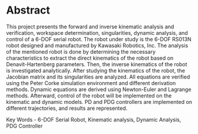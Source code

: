 # Abstract
This project presents the forward and inverse kinematic analysis and verification, workspace determination, singularities, dynamic analysis, and control of a 6-DOF serial robot. The robot under study is the 6-DOF RS013N robot designed and manufactured by Kawasaki Robotics, Inc. The analysis of the mentioned robot is done by determining the necessary characteristics to extract the direct kinematics of the robot based on Denavit-Hartenberg parameters. Then, the inverse kinematics of the robot is investigated analytically. After studying the kinematics of the robot, the Jacobian matrix and its singularities are analyzed. All equations are verified using the Peter Corke simulation environment and different derivation methods. Dynamic equations are derived using Newton-Euler and Lagrange methods. Afterward, control of the robot will be implemented on the kinematic and dynamic models. PD and PDG controllers are implemented on different trajectories, and results are represented.

Key Words - 6-DOF Serial Robot, Kinematic analysis, Dynamic Analysis, PDG Controller
